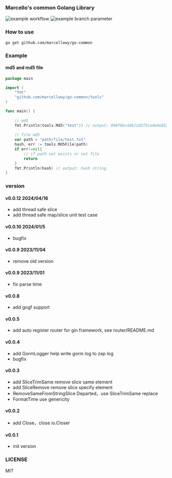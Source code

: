 ### Marcello's common Golang Library
![example workflow](https://github.com/github/docs/actions/workflows/main.yml/badge.svg)
![example branch parameter](https://github.com/github/docs/actions/workflows/main.yml/badge.svg?branch=master)

### How to use
```shell
go get github.com/marcellowy/go-common
```

### Example
#### md5 and md5 file

```go
package main

import (
	"fmt"
	"github.com/marcellowy/go-common/tools"
)

func main() {
	
	// md5
	fmt.Println(tools.Md5("test")) // output: 098f6bcd4621d373cade4e832627b4f6
	
	// file md5
	var path = "path/file/test.txt"
	hash, err := tools.Md5File(path)
	if err!=nil{
		// if path not exists or not file
		return
    }
	fmt.Println(hash) // output: hash string
}
```

### version
#### v0.0.12 2024/04/16
- add thread safe slice
- add thread safe map/slice unit test case
#### v0.0.10 2024/01/5
- bugfix
#### v0.0.9 2023/11/04
- remove old version
#### v0.0.9 2023/11/01
- fix parse time
#### v0.0.8 
- add gogf support
#### v0.0.5
- add auto register router for gin framework, see router/README.md
#### v0.0.4
- add GormLogger help write gorm log to zap log
- bugfix
#### v0.0.3
- add SliceTrimSame remove slice same element
- add SliceRemove remove slice specify element
- RemoveSameFromStringSlice Departed，use SliceTrimSame replace
- FormatTime use genericity 

#### v0.0.2
- add Close，close io.Closer

#### v0.0.1
- init version

### LICENSE
MIT
